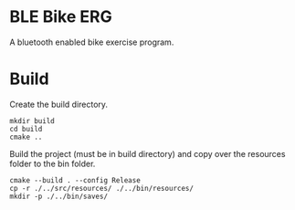 # BLE Bike ERG

A bluetooth enabled bike exercise program.


# Build 

Create the build directory.

```
mkdir build
cd build
cmake ..
```

Build the project (must be in build directory) and copy over the resources folder to the bin folder.

```
cmake --build . --config Release
cp -r ./../src/resources/ ./../bin/resources/
mkdir -p ./../bin/saves/
```
